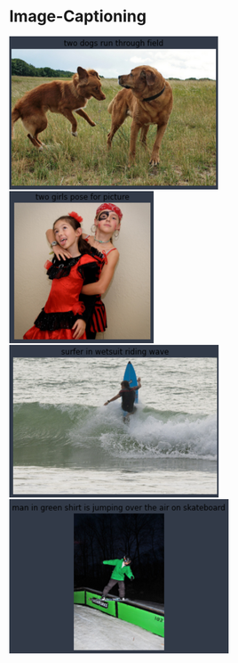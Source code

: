 # Image-Captioning
![alt text](https://github.com/Abhishekkr28/Image-Captioning/blob/9f6f27cd9d14275df73986764db53f3df2608085/Screenshots/1%20(1).png)
![alt text](https://github.com/Abhishekkr28/Image-Captioning/blob/9f6f27cd9d14275df73986764db53f3df2608085/Screenshots/1%20(2).png)
![alt text](https://github.com/Abhishekkr28/Image-Captioning/blob/9f6f27cd9d14275df73986764db53f3df2608085/Screenshots/1%20(3).png)
![alt text](https://github.com/Abhishekkr28/Image-Captioning/blob/9f6f27cd9d14275df73986764db53f3df2608085/Screenshots/1%20(4).png)
